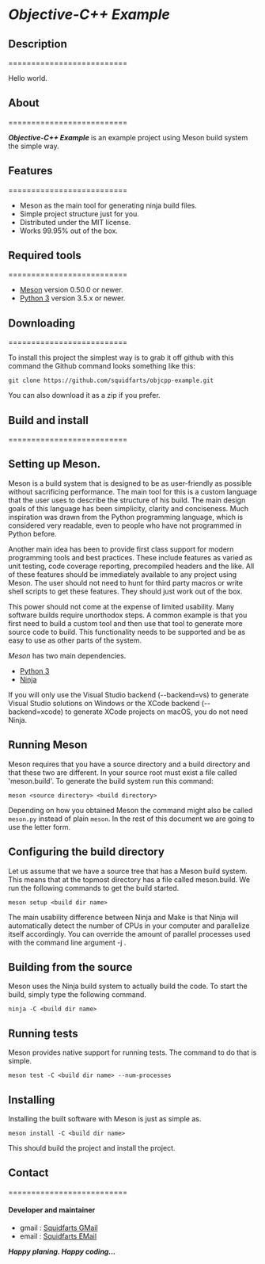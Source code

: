 # ***Objective-C++ Example***

## **Description**
==========================

Hello world.


## **About**
==========================

***Objective-C++ Example*** is an example project using Meson build system the simple way.


## **Features**
==========================

- Meson as the main tool for generating ninja build files.
- Simple project structure just for you. 
- Distributed under the MIT license.
- Works 99.95% out of the box.


## **Required tools**
==========================

- [Meson](https://github.com/mesonbuild/meson.git) version 0.50.0 or newer.
- [Python 3](https://python.org) version 3.5.x or newer.


## **Downloading**
==========================

To install this project the simplest way is to grab it off github with
this command the Github command looks something like this:

```console
git clone https://github.com/squidfarts/objcpp-example.git
```
You can also download it as a zip if you prefer.


## **Build and install**
==========================

## **Setting up Meson.**

Meson is a build system that is designed to be as user-friendly as possible without 
sacrificing performance. The main tool for this is a custom language that the user 
uses to describe the structure of his build. The main design goals of this language 
has been simplicity, clarity and conciseness. Much inspiration was drawn from the 
Python programming language, which is considered very readable, even to people 
who have not programmed in Python before.

Another main idea has been to provide first class support for modern programming
tools and best practices. These include features as varied as unit testing, code 
coverage reporting, precompiled headers and the like. All of these features should 
be immediately available to any project using Meson. The user should not need to 
hunt for third party macros or write shell scripts to get these features. They should 
just work out of the box.

This power should not come at the expense of limited usability. Many software builds 
require unorthodox steps. A common example is that you first need to build a custom
tool and then use that tool to generate more source code to build. This functionality 
needs to be supported and be as easy to use as other parts of the system.

*Meson* has two main dependencies.

- [Python 3](https://python.org)
- [Ninja](https://github.com/ninja-build/ninja/)

If you will only use the Visual Studio backend (--backend=vs) to generate Visual Studio
solutions on Windows or the XCode backend (--backend=xcode) to generate XCode 
projects on macOS, you do not need Ninja.


## **Running Meson**

Meson requires that you have a source directory and a build directory and that these
two are different. In your source root must exist a file called 'meson.build'. To generate
the build system run this command:

```console
meson <source directory> <build directory>
```

Depending on how you obtained Meson the command might also be called `meson.py`
instead of plain `meson`. In the rest of this document we are going to use the letter form.


## **Configuring the build directory**

Let us assume that we have a source tree that has a Meson build system. This means
that at the topmost directory has a file called meson.build. We run the following
commands to get the build started.

```console
meson setup <build dir name>
```

The main usability difference between Ninja and Make is that Ninja will automatically
detect the number of CPUs in your computer and parallelize itself accordingly. You can
override the amount of parallel processes used with the command line argument
-j <num processes>.

## **Building from the source**

Meson uses the Ninja build system to actually build the code. To start the build, simply type 
the following command.

```console
ninja -C <build dir name>
```

## **Running tests**

Meson provides native support for running tests. The command to do that is simple.

```console
meson test -C <build dir name> --num-processes
```

## **Installing**

Installing the built software with Meson is just as simple as.

```console
meson install -C <build dir name>
```

This should build the project and install the project.


## **Contact**
==========================

#### **Developer and maintainer**

- gmail : [Squidfarts GMail](mailto:michaelbrockus@gmail.com)
- email : [Squidfarts EMail](mailto:michael@squidfarts)

***Happy planing.  Happy coding...***
